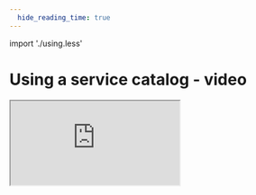 ```yaml
---
  hide_reading_time: true
---
```



import './using.less'

# Using a service catalog - video

<div style="margin: 10px 0 10px 0;"></div>

<div class="video-container">
    <iframe class="video" src="https://www.youtube.com/embed/Osedx_ksD7Q" allowfullscreen></iframe>
</div>